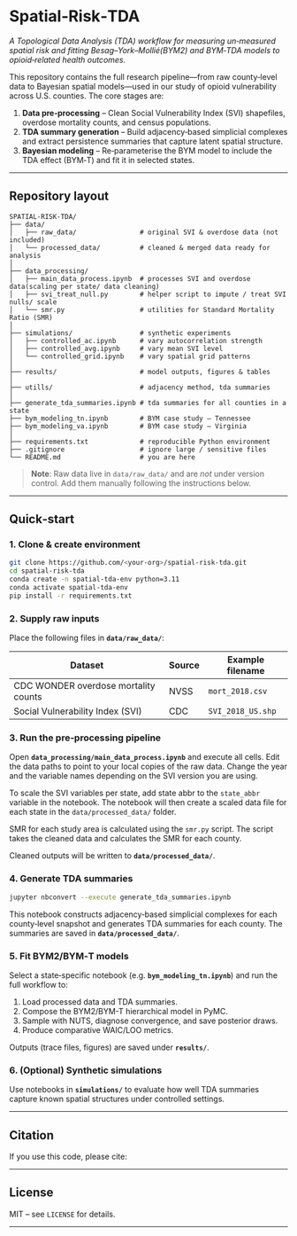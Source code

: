 # Spatial‑Risk‑TDA

*A Topological Data Analysis (TDA) workflow for measuring un‑measured spatial risk and fitting Besag–York–Mollié(BYM2) and BYM‑TDA models to opioid‑related health outcomes.*

This repository contains the full research pipeline—from raw county‑level data to Bayesian spatial models—used in our study of opioid vulnerability across U.S. counties. The core stages are:

1. **Data pre‑processing** – Clean Social Vulnerability Index (SVI) shapefiles, overdose mortality counts, and census populations.
2. **TDA summary generation** – Build adjacency‑based simplicial complexes and extract persistence summaries that capture latent spatial structure.
3. **Bayesian modeling** – Re‑parameterise the BYM model to include the TDA effect (BYM‑T) and fit it in selected states.

---

## Repository layout

```text
SPATIAL-RISK-TDA/
├── data/
│   ├── raw_data/                # original SVI & overdose data (not included)
│   └── processed_data/          # cleaned & merged data ready for analysis
│
├── data_processing/
│   ├── main_data_process.ipynb  # processes SVI and overdose data(scaling per state/ data cleaning)
│   ├── svi_treat_null.py        # helper script to impute / treat SVI nulls/ scale
│   └── smr.py                   # utilities for Standard Mortality Ratio (SMR)
│
├── simulations/                 # synthetic experiments
│   ├── controlled_ac.ipynb      # vary autocorrelation strength
│   ├── controlled_avg.ipynb     # vary mean SVI level
│   └── controlled_grid.ipynb    # vary spatial grid patterns
│
├── results/                     # model outputs, figures & tables
│
├── utills/                      # adjacency method, tda summaries
│
├── generate_tda_summaries.ipynb # tda summaries for all counties in a state
├── bym_modeling_tn.ipynb        # BYM case study – Tennessee
├── bym_modeling_va.ipynb        # BYM case study – Virginia
│
├── requirements.txt             # reproducible Python environment
├── .gitignore                   # ignore large / sensitive files
└── README.md                    # you are here
```

> **Note**: Raw data live in `data/raw_data/` and are *not* under version control. Add them manually following the instructions below.

---

## Quick‑start

### 1. Clone & create environment

```bash
git clone https://github.com/<your‑org>/spatial-risk-tda.git
cd spatial-risk-tda
conda create -n spatial-tda-env python=3.11
conda activate spatial-tda-env
pip install -r requirements.txt
```

### 2. Supply raw inputs

Place the following files in **`data/raw_data/`**:

| Dataset                                    | Source | Example filename          |
| ------------------------------------------ | ------ | ------------------------- |
| CDC WONDER overdose mortality counts       | NVSS   | `mort_2018.csv`           |
| Social Vulnerability Index (SVI)           | CDC    | `SVI_2018_US.shp`         |

### 3. Run the pre‑processing pipeline

Open **`data_processing/main_data_process.ipynb`** and execute all cells. Edit the data paths to point to your local copies of the raw data. Change the year and the variable names depending on the SVI version you are using.

To scale the SVI variables per state, add state abbr to the `state_abbr` variable in the notebook. The notebook will then create a scaled data file for each state in the `data/processed_data/` folder.

SMR for each study area is calculated using the `smr.py` script. The script takes the cleaned data and calculates the SMR for each county. 

Cleaned outputs will be written to **`data/processed_data/`**.

### 4. Generate TDA summaries

```bash
jupyter nbconvert --execute generate_tda_summaries.ipynb
```

This notebook constructs adjacency‑based simplicial complexes for each county‑level snapshot and generates TDA summaries for each county. The summaries are saved in **`data/processed_data/`**.


### 5. Fit BYM2/BYM‑T models

Select a state‑specific notebook (e.g. **`bym_modeling_tn.ipynb`**) and run the full workflow to:

1. Load processed data and TDA summaries.
2. Compose the BYM2/BYM-T hierarchical model in PyMC.
3. Sample with NUTS, diagnose convergence, and save posterior draws.
4. Produce comparative WAIC/LOO metrics.

Outputs (trace files, figures) are saved under **`results/`**.

### 6. (Optional) Synthetic simulations

Use notebooks in **`simulations/`** to evaluate how well TDA summaries capture known spatial structures under controlled settings.

---

## Citation

If you use this code, please cite:

<!-- ```bibtex
@article{your2025tda,
  title   = {},
  author  = {},
  journal = {},
  year    = {}
}
``` -->

---

## License

MIT – see `LICENSE` for details.

---